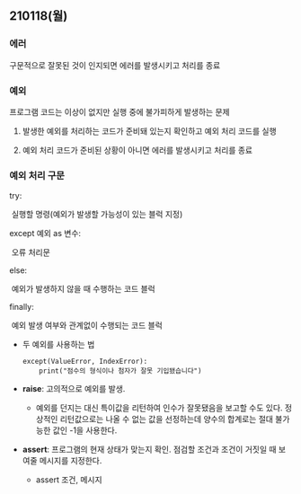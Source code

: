 ## 210118(월)

### 에러

구문적으로 잘못된 것이 인지되면 에러를 발생시키고 처리를 종료

### 예외

프로그램 코드는 이상이 없지만 실행 중에 불가피하게 발생하는 문제

1) 발생한 예외를 처리하는 코드가 준비돼 있는지 확인하고 예외 처리 코드를 실행

2) 예외 처리 코드가 준비된 상황이 아니면 에러를 발생시키고 처리를 종료

### 예외 처리 구문

try:

​	실행할 명령(예외가 발생할 가능성이 있는 블럭 지정)

except 예외 as 변수:

​	오류 처리문

else:

​	예외가 발생하지 않을 때 수행하는 코드 블럭

finally:

​	예외 발생 여부와 관계없이 수행되는 코드 블럭



* 두 예외를 사용하는 법

  ```
  except(ValueError, IndexError):
      print("점수의 형식이나 첨자가 잘못 기입됐습니다")
  ```

* **raise**: 고의적으로 예외를 발생.
  * 예외를 던지는 대신 특이값을 리턴하여 인수가 잘못됐음을 보고할 수도 있다. 정상적인 리턴값으로는 나올 수 없는 값을 선정하는데 양수의 합계로는 절대 불가능한 값인 -1을 사용한다.
* **assert**: 프로그램의 현재 상태가 맞는지 확인. 점검할 조건과 조건이 거짓일 때 보여줄 메시지를 지정한다.
  * assert 조건, 메시지 